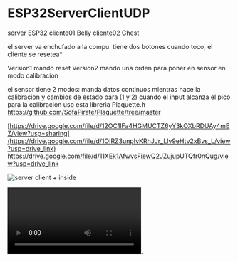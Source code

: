 # ESP32ServerClientUDP
server ESP32 
cliente01 Belly
cliente02 Chest

el server va enchufado a la compu. tiene dos botones
cuando toco, el cliente se resetea*

Version1 mando reset 
Version2 mando una orden para poner en sensor en modo calibracion

el sensor tiene 2 modos: manda datos continuos mientras hace la calibracion y cambios de estado para (1 y 2) cuando el input alcanza el pico
para la calibracion uso esta libreria Plaquette.h
https://github.com/SofaPirate/Plaquette/tree/master


[https://drive.google.com/file/d/12OC1lFa4HGMUCTZ6yY3kOXbRDUAy4mEZ/view?usp=sharing](https://drive.google.com/file/d/1OIRZ3unpIvKRhJJr_Llv9eHtv2xBvs_L/view?usp=drive_link)
https://drive.google.com/file/d/11XEk1AfwvsFiewQ2JZujupUTQfr0nQug/view?usp=drive_link


![server client + inside](https://user-images.githubusercontent.com/41321821/205462976-2d1d24ca-24ab-4deb-bcf2-380d6776a7ac.jpg)

![sensorv4](https://media.giphy.com/media/v1.Y2lkPTc5MGI3NjExMG91Z2Z0Y2N1cHYxZG03b3Zsajh4b3VkeDFmc3R2NzFwa3J6OHM1eiZlcD12MV9pbnRlcm5hbF9naWZfYnlfaWQmY3Q9Zw/hp0cSpJAWCZ881lewp/giphy.mp4).

